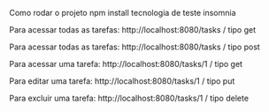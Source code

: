 Como rodar o projeto
npm install 
tecnologia de teste insomnia

Para acessar todas as tarefas:
http://localhost:8080/tasks / tipo get

Para acessar todas as tarefas:
http://localhost:8080/tasks / tipo post

Para acessar uma tarefa:
http://localhost:8080/tasks/1 / tipo get

Para editar uma tarefa:
http://localhost:8080/tasks/1 / tipo put

Para excluir uma tarefa:
http://localhost:8080/tasks/1 / tipo delete